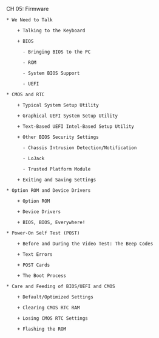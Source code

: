 CH 05: Firmware

    * We Need to Talk

        + Talking to the Keyboard

        + BIOS 

          - Bringing BIOS to the PC

          - ROM

          - System BIOS Support

          - UEFI 

    * CMOS and RTC

        + Typical System Setup Utility

        + Graphical UEFI System Setup Utility

        + Text-Based UEFI Intel-Based Setup Utility

        + Other BIOS Security Settings

          - Chassis Intrusion Detection/Notification

          - LoJack

          - Trusted Platform Module

        + Exiting and Saving Settings

    * Option ROM and Device Drivers

        + Option ROM

        + Device Drivers

        + BIOS, BIOS, Everywhere!

    * Power-On Self Test (POST)

        + Before and During the Video Test: The Beep Codes

        + Text Errors

        + POST Cards

        + The Boot Process

    * Care and Feeding of BIOS/UEFI and CMOS

        + Default/Optimized Settings

        + Clearing CMOS RTC RAM

        + Losing CMOS RTC Settings

        + Flashing the ROM
